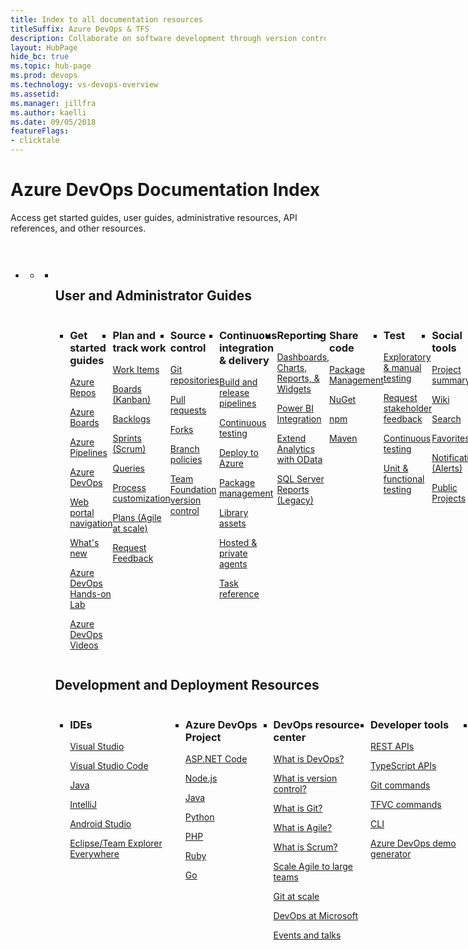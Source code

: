 ```yaml
---
title: Index to all documentation resources 
titleSuffix: Azure DevOps & TFS
description: Collaborate on software development through version control, work tracking, and continuous integration and delivery with Azure DevOps and Team Foundation Server
layout: HubPage 
hide_bc: true
ms.topic: hub-page
ms.prod: devops 
ms.technology: vs-devops-overview 
ms.assetid:  
ms.manager: jillfra 
ms.author: kaelli 
ms.date: 09/05/2018
featureFlags:
- clicktale 
---
```


<div id="main" class="v2">
    <div class="container">
        <h1>Azure DevOps Documentation Index</h1>
        <p>Access get started guides, user guides, administrative resources, API references, and other resources.</p>
        <p style="height: 30px;">&nbsp;</p>
        <ul class="pivots">
            <li>
                <a href="#index"></a>
                <ul id="index">
                    <li class="panelItem" data-index="0">
                        <a class="singlePanelNavItem selected" style="display: none" href="#indexA" data-linktype="self-bookmark"></a>
                        <ul class="panelContent singlePanelContent" id="indexA" style="margin-top: 0px; display: flex; float: left; border: none;">
                            <li class="fullSpan">
                                <h2 style="float: left; display: flex;">User and Administrator Guides</h2><br/>                                <a href="#index2"></a>
                                <ul id="index2" class="cardsW cols cols4 panelContent singlePanelContent" style="float: left; display: flex!important;">
                                    <li>
                                        <div class="cardSize">
                                            <div class="cardPadding">
                                                <div class="card">
                                                    <div class="cardText">
                                                        <h3>Get started guides</h3>
                                                        <p><a href="/azure/devops/repos/get-started/index">Azure Repos</a></p>
                                                        <p><a href="/azure/devops/boards/get-started/index">Azure Boards</a></p>
                                                        <p><a href="/azure/devops/pipelines/get-started/pipelines-get-started">Azure Pipelines</a></p>
                                                        <p><a href="/azure/devops/user-guide/index">Azure DevOps</a></p>
                                                        <p><a href="/azure/devops/project/navigation/preview-features">Web portal navigation</a></p>
                                                        <p><a href="/azure/devops/release-notes/index">What&#39;s new</a></p>
                                                        <p><a href="https://www.azuredevopslabs.com/">Azure DevOps Hands-on Lab</a></p>
                                                        <p><a href="https://www.youtube.com/channel/UC-ikyViYMM69joIAv7dlMsA">Azure DevOps Videos</a></p>
                                                    </div>
                                                </div>
                                            </div>
                                        </div>
                                    </li>
                                    <li>
                                        <div class="cardSize">
                                            <div class="cardPadding">
                                                <div class="card">
                                                    <div class="cardText">
                                                        <h3>Plan and track work</h3>
                                                        <p><a href="/azure/devops/boards/work-items/quick-ref">Work Items</a></p>
                                                        <p><a href="/azure/devops/boards/boards/index">Boards (Kanban)</a></p>
                                                        <p><a href="/azure/devops/boards/backlogs/index">Backlogs</a></p>
                                                        <p><a href="/azure/devops/boards/sprints/index">Sprints (Scrum)</a></p>
                                                        <p><a href="/azure/devops/boards/queries/query-index-quick-ref">Queries</a></p>
                                                        <p><a href="/azure/devops/organizations/settings/work/inheritance-process-model">Process customization</a></p>
                                                        <p><a href="/azure/devops/boards/plans/index">Plans (Agile at scale)</a></p>
                                                        <p><a href="/azure/devops/project/feedback/index">Request Feedback</a></p>
                                                    </div>
                                                </div>
                                            </div>
                                        </div> 
                                    </li>
                                    <li>
                                        <div class="cardSize">
                                            <div class="cardPadding">
                                                <div class="card">
                                                    <div class="cardText">
                                                        <h3>Source control</h3>
                                                        <p><a href="/azure/devops/repos/git/index">Git repositories</a></p>
                                                        <p><a href="/azure/devops/repos/git/pull-requests-overview">Pull requests</a></p>
                                                        <p><a href="/azure/devops/repos/git/forks-overview">Forks</a></p>
                                                        <p><a href="/azure/devops/repos/git/branch-policies-overview">Branch policies</a></p>
                                                        <p><a href="/azure/devops/repos/tfvc/index">Team Foundation version control</a></p>
                                                    </div>
                                                </div>
                                            </div>
                                        </div>
                                    </li>
                                    <li>
                                        <div class="cardSize">
                                            <div class="cardPadding">
                                                <div class="card">
                                                    <div class="cardText">
                                                        <h3>Continuous integration &amp; delivery</h3>
                                                        <p><a href="/azure/devops/pipelines/index">Build and release pipelines</a></p>
                                                        <p><a href="/azure/devops/pipelines/ecosystems/dotnet-core#run-your-tests">Continuous testing</a></p>
                                                        <p><a href="/azure/devops/deploy-azure/index">Deploy to Azure</a></p>
                                                        <p><a href="/azure/devops/artifacts/index">Package management</a></p>
                                                        <p><a href="/azure/devops/pipelines/library/index">Library assets</a></p>
                                                        <p><a href="/azure/devops/pipelines/agents/agents">Hosted &amp; private agents</a></p>
                                                        <p><a href="/azure/devops/pipelines/tasks">Task reference</a></p>
                                                    </div>
                                                </div>
                                            </div>
                                        </div>
                                    </li>
                                    <li>
                                        <div class="cardSize">
                                            <div class="cardPadding">
                                                <div class="card">
                                                    <div class="cardText">
                                                        <h3>Reporting</h3>
                                                        <p><a href="/azure/devops/report/dashboards/quick-ref">Dashboards, Charts, Reports, &amp; Widgets</a></p>
                                                        <p><a href="/azure/devops/report/powerbi/index">Power BI Integration</a></p>
                                                        <p><a href="/azure/devops/report/extend-analytics/index">Extend Analytics with OData</a></p>
                                                        <p><a href="/azure/devops/report/sql-reports/index">SQL Server Reports (Legacy)</a></p>
                                                    </div>
                                                </div>
                                            </div>
                                        </div> 
                                    </li>
                                    <li>
                                        <div class="cardSize">
                                            <div class="cardPadding">
                                                <div class="card">
                                                    <div class="cardText">
                                                        <h3>Share code</h3>
                                                        <p><a href="/azure/devops/artifacts/overview">Package Management</a></p>
                                                        <p><a href="/azure/devops/artifacts/get-started-nuget">NuGet</a></p>
                                                        <p><a href="/azure/devops/artifacts/get-started-npm">npm</a></p>
                                                        <p><a href="/azure/devops/artifacts/get-started-maven">Maven</a></p>
                                                    </div>
                                                </div>
                                            </div>
                                        </div>
                                    </li>
                                    <li>
                                        <div class="cardSize">
                                            <div class="cardPadding">
                                                <div class="card">
                                                    <div class="cardText">
                                                        <h3>Test</h3>
                                                        <p><a href="/azure/devops/test/index">Exploratory &amp; manual testing</a></p>
                                                        <p><a href="/azure/devops/project/feedback/index">Request stakeholder feedback</a></p>
                                                        <p><a href="/azure/devops/pipelines/ecosystems/dotnet-core#run-your-tests">Continuous testing</a></p>
                                                        <p><a href="/visualstudio/test/unit-test-your-code">Unit &amp; functional testing</a></p>
                                                    </div>
                                                </div>
                                            </div>
                                        </div>
                                    </li>
                                    <li>
                                        <div class="cardSize">
                                            <div class="cardPadding">
                                                <div class="card">
                                                    <div class="cardText">
                                                        <h3>Social tools</h3>
                                                        <p><a href="/azure/devops/project/wiki/project-vision-status">Project summary</a></p>
                                                        <p><a href="/azure/devops/project/wiki/index">Wiki</a></p>
                                                        <p><a href="/azure/devops/project/search/index">Search</a></p>
                                                        <p><a href="/azure/devops/project/navigation/set-favorites">Favorites</a></p>
                                                        <p><a href="/azure/devops/notifications">Notifications (Alerts)</a></p>
                                                        <p><a href="/azure/devops/organizations/public/index">Public Projects</a></p>
                                                    </div>
                                                </div>
                                            </div>
                                        </div>
                                    </li>
                                    <li>
                                        <div class="cardSize">
                                            <div class="cardPadding">
                                                <div class="card">
                                                    <div class="cardText">
                                                        <h3>Management tools</h3>
                                                        <p><a href="/azure/devops/organizations/projects/index">Manage projects</a></p>
                                                        <p><a href="/azure/devops/organizations/settings/about-teams-and-settings">Scale &amp; configure teams</a></p>
                                                        <p><a href="/azure/devops/organizations/security/index">Security &amp; identity</a></p>
                                                        <p><a href="/azure/devops/reference/index">Customization</a></p>
                                                        <p><a href="/azure/devops/organizations/accounts/index">Manage organizations</a></p>
                                                        <p><a href="/azure/devops/billing/index">Billing</a></p>
                                                        <p><a href="/azure/devops/notifications/index">Manage notifications</a></p>
                                                        <p><a href="/azure/devops/server/admin/admin-quick-ref">Azure DevOps Server</a></p>
                                                        <p><a href="/azure/devops/migrate">Migration &amp; Import</a></p>
                                                    </div>
                                                </div>
                                            </div>
                                        </div>
                                    </li>
                                    <li>
                                        <div class="cardSize">
                                            <div class="cardPadding">
                                                <div class="card">
                                                    <div class="cardText">
                                                        <h3>Discover, manage, and develop extensions</h3>
                                                        <p><a href="https://marketplace.visualstudio.com/azuredevops">Azure DevOps Marketplace</a></p>
                                                        <p><a href="/azure/devops/extend/index">Develop extensions</a></p>
                                                        <p><a href="/azure/devops/service-hooks/index">Service hooks</a></p>
                                                        <p><a href="/azure/devops/integrate/index">Integrate applications</a></p>
                                                    </div>
                                                </div>
                                            </div>
                                        </div>
                                    </li>
                                    <li>
                                        <div class="cardSize">
                                            <div class="cardPadding">
                                                <div class="card">
                                                    <div class="cardText">
                                                        <h3>Office integration tools</h3>
                                                        <p><a href="/azure/devops/boards/backlogs/office/bulk-add-modify-work-items-excel">Excel</a></p>
                                                        <p><a href="/azure/devops/boards/backlogs/office/create-your-backlog-tasks-using-project">Project</a></p>
                                                        <p><a href="/azure/devops/boards/backlogs/office/storyboard-your-ideas-using-powerpoint">PowerPoint Storyboarding</a></p>
                                                    </div>
                                                </div>
                                            </div>
                                        </div> 
                                    </li>
                                </ul>
                                <p style="height: 20px;">&nbsp;</p>
                                <h2 style="float: left; display: flex;">Development and Deployment Resources</h2> 
                                <a href="#index3"></a>
                                <ul id="index3" class="cardsW cols cols4 panelContent singlePanelContent" style="float: left; display: flex!important;">
                                    <li>
                                        <div class="cardSize">
                                            <div class="cardPadding">
                                                <div class="card">
                                                    <div class="cardText">
                                                        <h3>IDEs</h3>
                                                        <p><a href="/visualstudio">Visual Studio</a></p>
                                                        <p><a href="https://code.visualstudio.com/docs">Visual Studio Code</a></p>
                                                        <p><a href="/azure/devops/java/index">Java</a></p>
                                                        <p><a href="/azure/devops/java/download-intellij-plug-in">IntelliJ</a></p>
                                                        <p><a href="/azure/devops/java/download-android-studio-plug-in">Android Studio</a></p>
                                                        <p><a href="/azure/devops/java/download-eclipse-plug-in">Eclipse/Team Explorer Everywhere</a></p>
                                                    </div>
                                                </div>
                                            </div>
                                        </div>
                                    </li>
                                    <li>
                                        <div class="cardSize">
                                            <div class="cardPadding">
                                                <div class="card">
                                                    <div class="cardText">
                                                        <h3>Azure DevOps Project</h3>
                                                        <p><a href="/azure/devops-project/azure-devops-project-aspnet-core">ASP.NET Code</a></p>
                                                        <p><a href="/azure/devops-project/azure-devops-project-nodejs">Node.js</a></p>
                                                        <p><a href="/azure/devops-project/azure-devops-project-java">Java</a></p>
                                                        <p><a href="/azure/devops-project/azure-devops-project-python">Python</a></p>
                                                        <p><a href="/azure/devops-project/azure-devops-project-php">PHP</a></p>
                                                        <p><a href="/azure/devops-project/azure-devops-project-ruby">Ruby</a></p>
                                                        <p><a href="/azure/devops-project/azure-devops-project-go">Go</a></p>
                                                    </div>
                                                </div>
                                            </div>
                                        </div> 
                                    </li>
                                    <li>
                                        <div class="cardSize">
                                            <div class="cardPadding">
                                                <div class="card">
                                                    <div class="cardText">
                                                        <h3>DevOps resource center</h3>
                                                        <p><a href="/azure/devops/learn/what-is-devops">What is DevOps?</a></p>
                                                        <p><a href="/azure/devops/learn/git/what-is-version-control">What is version control?</a></p>
                                                        <p><a href="/azure/devops/learn/git/what-is-git">What is Git?</a></p>
                                                        <p><a href="/azure/devops/learn/agile/what-is-agile">What is Agile?</a></p>
                                                        <p><a href="/azure/devops/learn/agile/what-is-scrum">What is Scrum?</a></p>
                                                        <p><a href="/azure/devops/learn/agile/scale-agile-large-teams">Scale Agile to large teams</a></p>
                                                        <p><a href="/azure/devops/learn/git/git-at-scale">Git at scale</a></p>
                                                        <p><a href="/azure/devops/learn/devops-at-microsoft/">DevOps at Microsoft</a></p>
                                                        <p><a href="/azure/devops/learn/events-and-talks/">Events and talks</a></p>
                                                    </div>
                                                </div>
                                            </div>
                                        </div>
                                    </li>
                                    <li>
                                        <div class="cardSize">
                                            <div class="cardPadding">
                                                <div class="card">
                                                    <div class="cardText">
                                                        <h3>Developer tools</h3>
                                                        <p><a href="/rest/api/vsts/">REST APIs</a></p>
                                                        <p><a href="https://www.visualstudio.com/docs/integrate/extensions/reference/client/core-sdk">TypeScript APIs</a></p>
                                                        <p><a href="/azure/devops/repos/git/command-prompt">Git commands</a></p>
                                                        <p><a href="/azure/devops/repos/tfvc/use-team-foundation-version-control-commands">TFVC commands</a></p>
                                                        <p><a href="/azure/devops/cli">CLI</a></p>
                                                        <p><a href="/azure/devops/demo-gen">Azure DevOps demo generator</a></p>
                                                    </div>
                                                </div>
                                            </div>
                                        </div>
                                    </li>
                                    <li>
                                        <div class="cardSize">
                                            <div class="cardPadding">
                                                <div class="card">
                                                    <div class="cardText">
                                                        <h3>Task-specific clients</h3>
                                                        <p><a href="/azure/devops/test/provide-stakeholder-feedback">Test &amp; Feedback extension</a></p>
                                                        <p><a href="/azure/devops/project/feedback/give-feedback">Microsoft Feedback Client</a></p>
                                                    </div>
                                                </div>
                                            </div>
                                        </div>
                                    </li>
                                    <li>
                                        <div class="cardSize">
                                            <div class="cardPadding">
                                                <div class="card">
                                                    <div class="cardText">
                                                        <h3>Web app deployment</h3>
                                                        <p><a href="/azure/devops/pipelines/targets/webapp">Azure Web App Deployment</a></p>
                                                        <p><a href="/azure/devops/pipelines/apps/cd/deploy-webdeploy-iis-deploygroups">Windows Virtual Machine</a></p>
                                                        <p><a href="/azure/devops/pipelines/apps/cd/deploy-docker-webapp">Azure Web App for Containers</a></p>
                                                    </div>
                                                </div>
                                            </div>
                                        </div> 
                                    </li>
                            </li>
                        </ul>
                    </li>
                </ul>
            </li>
        </ul>
    </div>
</div>
